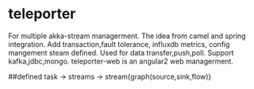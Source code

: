 # teleporter
For multiple akka-stream managerment.
The idea from camel and spring integration.
Add transaction,fault tolerance, influxdb metrics, config mangement steam defined.
Used for data transfer,push,poll.
Support kafka,jdbc,mongo.
teleporter-web is an angular2 web managerment.

##defined
task -> streams -> stream{graph(source,sink,flow)}
